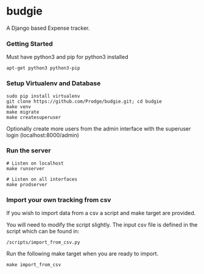 # budgie
A Django based Expense tracker.


### Getting Started

Must have python3 and pip for python3 installed
```
apt-get python3 python3-pip
```

### Setup Virtualenv and Database
```
sudo pip install virtualenv
git clone https://github.com/Prodge/budgie.git; cd budgie
make venv
make migrate
make createsuperuser
```
Optionally create more users from the admin interface with the superuser login (localhost:8000/admin)

### Run the server
```
# Listen on localhost
make runserver

# Listen on all interfaces
make prodserver
```

### Import your own tracking from csv
If you wish to import data from a csv a script and make target are provided.

You will need to modify the script slightly.
The input csv file is defined in the script which can be found in:
```
/scripts/import_from_csv.py
```

Run the following make target when you are ready to import.
```
make import_from_csv
```
